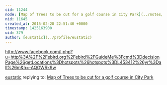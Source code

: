 ```yaml
---
cid: 11244
node: [Map of Trees to be cut for a golf course in City Park](../notes/eustatic/02-28-2015/map-of-trees-to-be-cut-for-a-golf-course-in-city-park)
nid: 11645
created_at: 2015-02-28 22:51:40 +0000
timestamp: 1425163900
uid: 379
author: [eustatic](../profile/eustatic)
---
```


http://www.facebook.com/l.php?u=http%3A%2F%2Febird.org%2Febird%2FGuideMe%3Fcmd%3DdecisionPage%26getLocations%3Dhotspots%26hotspots%3DL453412%26yr%3Dall%26m&h=-AQGWRk9w

[eustatic](../profile/eustatic) replying to: [Map of Trees to be cut for a golf course in City Park](../notes/eustatic/02-28-2015/map-of-trees-to-be-cut-for-a-golf-course-in-city-park)

